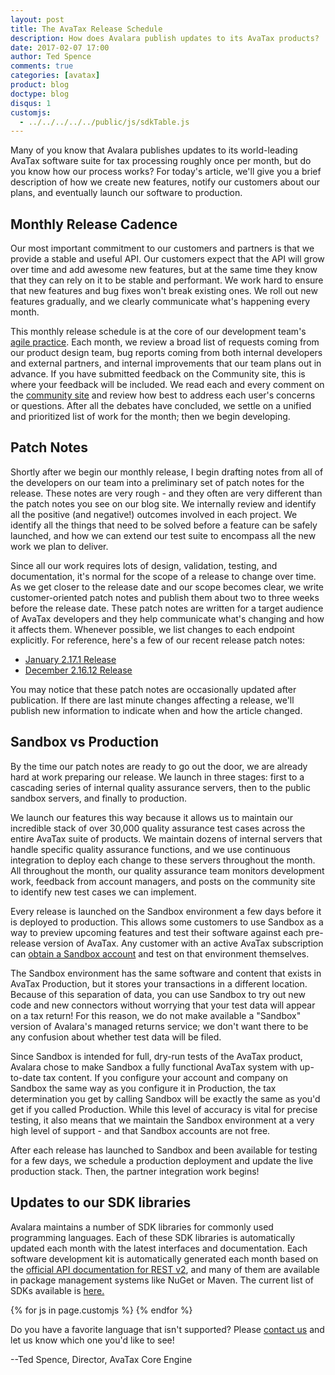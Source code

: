 ```yaml
---
layout: post
title: The AvaTax Release Schedule
description: How does Avalara publish updates to its AvaTax products?
date: 2017-02-07 17:00
author: Ted Spence
comments: true
categories: [avatax]
product: blog
doctype: blog
disqus: 1
customjs:
  - ../../../../../public/js/sdkTable.js
---
```


Many of you know that Avalara publishes updates to its world-leading AvaTax software suite for tax processing roughly once per month, but do you know how our process works?  For today's article, we'll give you a brief description of how we create new features, notify our customers about our plans, and eventually launch our software to production.

<h2>Monthly Release Cadence</h2>

Our most important commitment to our customers and partners is that we provide a stable and useful API.  Our customers expect that the API will grow over time and add awesome new features, but at the same time they know that they can rely on it to be stable and performant.  We work hard to ensure that new features and bug fixes won't break existing ones.  We roll out new features gradually, and we clearly communicate what's happening every month.

This monthly release schedule is at the core of our development team's <a href="https://en.wikipedia.org/wiki/Agile_software_development">agile practice</a>.  Each month, we review a broad list of requests coming from our product design team, bug reports coming from both internal developers and external partners, and internal improvements that our team plans out in advance.  If you have submitted feedback on the Community site, this is where your feedback will be included.  We read each and every comment on the <a href="https://community.avalara.com/avalara">community site</a> and review how best to address each user's concerns or questions.  After all the debates have concluded, we settle on a unified and prioritized list of work for the month; then we begin developing.

<h2>Patch Notes</h2>

Shortly after we begin our monthly release, I begin drafting notes from all of the developers on our team into a preliminary set of patch notes for the release.  These notes are very rough - and they often are very different than the patch notes you see on our blog site.  We internally review and identify all the positive (and negative!) outcomes involved in each project.  We identify all the things that need to be solved before a feature can be safely launched, and how we can extend our test suite to encompass all the new work we plan to deliver.

Since all our work requires lots of design, validation, testing, and documentation, it's normal for the scope of a release to change over time.  As we get closer to the release date and our scope becomes clear, we write customer-oriented patch notes and publish them about two to three weeks before the release date.  These patch notes are written for a target audience of AvaTax developers and they help communicate what's changing and how it affects them.  Whenever possible, we list changes to each endpoint explicitly.  For reference, here's a few of our recent release patch notes:

<ul class="normal">
    <li><a href="/blog/2016/12/30/rest-v2-17-1-patch-notes/">January 2.17.1 Release</a></li>
    <li><a href="/blog/2016/11/22/rest-v2-16-12-patch-notes/">December 2.16.12 Release</a></li>
</ul>

You may notice that these patch notes are occasionally updated after publication.  If there are last minute changes affecting a release, we'll publish new information to indicate when and how the article changed.

<h2>Sandbox vs Production</h2>

By the time our patch notes are ready to go out the door, we are already hard at work preparing our release.  We launch in three stages: first to a cascading series of internal quality assurance servers, then to the public  sandbox servers, and finally to production.

We launch our features this way because it allows us to maintain our incredible stack of over 30,000 quality assurance test cases across the entire AvaTax suite of products.  We maintain dozens of internal servers that handle specific quality assurance functions, and we use continuous integration to deploy each change to these servers throughout the month.  All throughout the month, our quality assurance team monitors development work, feedback from account managers, and posts on the community site to identify new test cases we can implement.

Every release is launched on the Sandbox environment a few days before it is deployed to production.  This allows some customers to use Sandbox as a way to preview upcoming features and test their software against each pre-release version of AvaTax.  Any customer with an active AvaTax subscription can <a href="https://help.avalara.com/kb/001/How_do_I_get_access_to_our_development%2F%2Fsandbox_account%3F">obtain a Sandbox account</a> and test on that environment themselves.

The Sandbox environment has the same software and content that exists in AvaTax Production, but it stores your transactions in a different location.  Because of this separation of data, you can use Sandbox to try out new code and new connectors without worrying that your test data will appear on a tax return!  For this reason, we do not make available a "Sandbox" version of Avalara's managed returns service; we don't want there to be any confusion about whether test data will be filed.

Since Sandbox is intended for full, dry-run tests of the AvaTax product, Avalara chose to make Sandbox a fully functional AvaTax system with up-to-date tax content.  If you configure your account and company on Sandbox the same way as you configure it in Production, the tax determination you get by calling Sandbox will be exactly the same as you'd get if you called Production.  While this level of accuracy is vital for precise testing, it also means that we maintain the Sandbox environment at a very high level of support - and that Sandbox accounts are not free.

After each release has launched to Sandbox and been available for testing for a few days, we schedule a production deployment and update the live production stack.  Then, the partner integration work begins!

<h2>Updates to our SDK libraries</h2>

Avalara maintains a number of SDK libraries for commonly used programming languages.  Each of these SDK libraries is automatically updated each month with the latest interfaces and documentation.  Each software development kit is automatically generated each month based on the <a href="/api-reference/avatax/rest/v2/">official API documentation for REST v2</a>, and many of them are available in package management systems like NuGet or Maven.  The current list of SDKs available is <a href="https://developer.avalara.com/sdk/">here.</a> 

<div class="mobile-table" id="release_schedule_table">

</div>
{% for js in page.customjs %}
<script async type="text/javascript" src="{{ js }}"></script>
{% endfor %}


Do you have a favorite language that isn't supported?  Please <a href="https://community.avalara.com/avalara/topics/new">contact us</a> and let us know which one you'd like to see!

--Ted Spence, Director, AvaTax Core Engine
